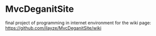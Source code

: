 MvcDeganitSite
==============

final project of programming in internet environment
for the wiki page: https://github.com/ilayze/MvcDeganitSite/wiki
